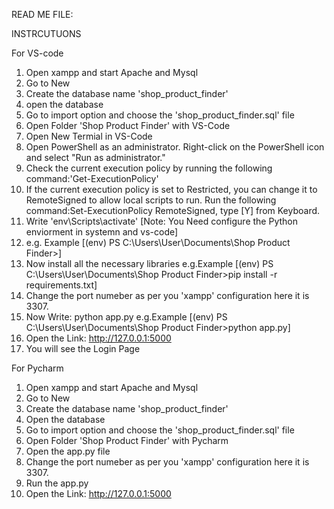 READ ME FILE:

INSTRCUTUONS

For VS-code
1. Open xampp and start Apache and Mysql
2. Go to New
3. Create the database name 'shop_product_finder'
4. open the database
5. Go to import option and choose the 'shop_product_finder.sql' file
6. Open Folder 'Shop Product Finder' with VS-Code
7. Open New Termial in VS-Code
8. Open PowerShell as an administrator. Right-click on the PowerShell icon and select "Run as administrator."
9. Check the current execution policy by running the following command:'Get-ExecutionPolicy'
10. If the current execution policy is set to Restricted, you can change it to RemoteSigned to allow local scripts to run. Run the following command:Set-ExecutionPolicy RemoteSigned,   type [Y] from Keyboard.
11. Write 'env\Scripts\activate' [Note: You Need configure the Python enviorment in systemn and vs-code]
12. e.g. Example [(env) PS C:\Users\User\Documents\Shop Product Finder>]
13. Now install all the necessary libraries e.g.Example [(env) PS C:\Users\User\Documents\Shop Product Finder>pip install -r requirements.txt]
14. Change the port numeber as per you 'xampp' configuration here it is 3307.
15. Now Write: python app.py e.g.Example [(env) PS C:\Users\User\Documents\Shop Product Finder>python app.py]
16. Open the Link: http://127.0.0.1:5000
17. You will see the Login Page


For Pycharm
1. Open xampp and start Apache and Mysql
2. Go to New
3. Create the database name 'shop_product_finder'
4. Open the database
5. Go to import option and choose the 'shop_product_finder.sql' file
6. Open Folder 'Shop Product Finder' with Pycharm
7. Open the app.py file
7. Change the port numeber as per you 'xampp' configuration here it is 3307.
8. Run the app.py 
9. Open the Link: http://127.0.0.1:5000
